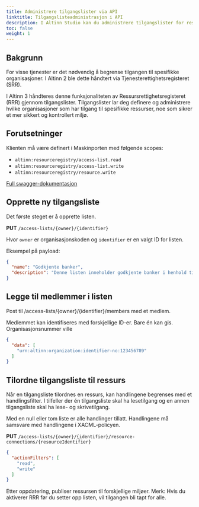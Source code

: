 ```yaml
---
title: Administrere tilgangslister via API
linktitle: Tilgangslisteadministrasjon i API
description: I Altinn Studio kan du administrere tilgangslister for ressurser i Altinn Ressursregister.
toc: false
weight: 1
---
```


## Bakgrunn

For visse tjenester er det nødvendig å begrense tilgangen til spesifikke organisasjoner. I Altinn 2 ble dette håndtert via Tjenesterettighetsregisteret (SRR).

I Altinn 3 håndteres denne funksjonaliteten av Ressursrettighetsregisteret (RRR) gjennom tilgangslister. Tilgangslister lar deg definere og administrere hvilke organisasjoner som har tilgang til spesifikke ressurser, noe som sikrer et mer sikkert og kontrollert miljø.

## Forutsetninger

Klienten må være definert i Maskinporten med følgende scopes:

- `altinn:resourceregistry/access-list.read`
- `altinn:resourceregistry/access-list.write`
- `altinn:resourceregistry/resource.write`

[Full swagger-dokumentasjon](https://docs.altinn.studio/api/resourceregistry/spec/#/)

## Opprette ny tilgangsliste

Det første steget er å opprette listen.

**PUT** `/access-lists/{owner}/{identifier}`

Hvor `owner` er organisasjonskoden og `identifier` er en valgt ID for listen.

Eksempel på payload:

```json
{
  "name": "Godkjente banker",
  "description": "Denne listen inneholder godkjente banker i henhold til regel 123"
}
```

## Legge til medlemmer i listen

Post til /access-lists/{owner}/{identifier}/members med et medlem.

Medlemmet kan identifiseres med forskjellige ID-er. Bare én kan gis. Organisasjonsnummer ville

```json
{
  "data": [
    "urn:altinn:organization:identifier-no:123456789"
  ]
}
```

## Tilordne tilgangsliste til ressurs

Når en tilgangsliste tilordnes en ressurs, kan handlingene begrenses med et handlingsfilter. I tilfeller der én tilgangsliste skal ha lesetilgang og en annen tilgangsliste skal ha lese- og skrivetilgang.

Med en null eller tom liste er alle handlinger tillatt. Handlingene må samsvare med handlingene i XACML-policyen.

**PUT** `/access-lists/{owner}/{identifier}/resource-connections/{resourceIdentifier}`


```json
{
  "actionFilters": [
    "read",
    "write"
  ]
}
```

Etter oppdatering, publiser ressursen til forskjellige miljøer. Merk: Hvis du aktiverer RRR før du setter opp listen, vil tilgangen bli tapt for alle.